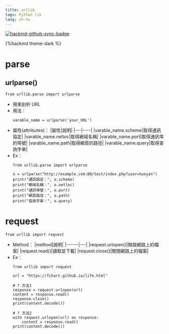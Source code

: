```yaml
---
title: urllib
tags: Python lib
lang: zh-tw
---
```


[![hackmd-github-sync-badge](https://hackmd.io/gAiL1VS9RHCiYsnc025YbA/badge)](https://hackmd.io/gAiL1VS9RHCiYsnc025YbA)


{%hackmd theme-dark %}

# parse
## urlparse()
```python=
from urllib.parse import urlparse
```
- 用來剖析 URL
- 用法：
    ```python=
    varable_name = urlparse('your_URL')
    ```
- 屬性(attributes)：
    |屬性|說明|
    |---|----|
    |varable_name.scheme|取得通訊協定|
    |varable_name.netloc|取得網域名稱|
    |varable_name.port|取得通訊埠的埠號|
    |varable_name.path|取得網頁的路徑|
    |varable_name.query|取得查詢字串|
- Ex：
    ```python=
    from urllib.parse import urlparse

    o = urlparse("http://example.com:80/test/index.php?user=hueyan")
    print("通訊設定：", o.scheme)
    print("網域名稱：", o.netloc)
    print("通訊埠號：", o.port)
    print("網頁路徑：", o.path)
    print("查詢字串：", o.query)
    ```

# request
```python=
from urllib import request
```
- Method：
    |method|說明|
    |------|---|
    |request.urlopen()|開啟網路上的檔案|
    |request.read()|讀取並下載|
    |request.close()|關閉網路上的檔案|
- Ex：
    ```python=
    from urllib import request

	url = "https://fchart.github.io/life.html"

	# ? 方法1
	response = request.urlopen(url)
	content = response.read()
	response.close()
	print(content.decode())
	
	# ? 方法2
	with request.urlopen(url) as response:
	    content = response.read()
	print(content.decode())
    ```


